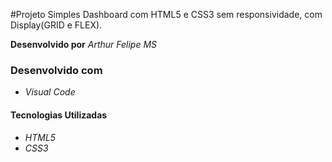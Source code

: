 #Projeto Simples Dashboard com HTML5 e CSS3 sem responsividade, com Display(GRID e FLEX).

**Desenvolvido por** *Arthur Felipe MS*

### Desenvolvido com
* *Visual Code*

#### Tecnologias Utilizadas
* *HTML5*
* *CSS3*
